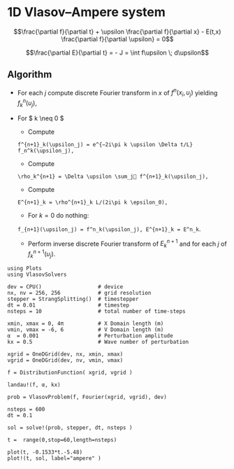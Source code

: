 # 1D Vlasov–Ampere system

```math
\frac{\partial f}{\partial t} + \upsilon \frac{\partial f}{\partial x}
- E(t,x) \frac{\partial f}{\partial \upsilon} = 0
```

```math
\frac{\partial E}{\partial t} = - J = \int f\upsilon \; d\upsilon
```

## Algorithm 

- For each $j$ compute discrete Fourier transform in $x$ of $f^n(x_i,\upsilon_j)$ yielding $f_k^n(\upsilon_j)$, 

- For $ k \neq 0 $

  - Compute 
     
  ``f^{n+1}_k(\upsilon_j) = e^{−2i\pi k \upsilon \Delta t/L} f_n^k(\upsilon_j),``
     
  - Compute 
     
  ``\rho_k^{n+1} = \Delta \upsilon \sum_j􏰄 f^{n+1}_k(\upsilon_j),``
     
  - Compute
    
  ``E^{n+1}_k = \rho^{n+1}_k L/(2i\pi k \epsilon_0),``
     
  - For $k = 0$ do nothing: 

  ``f_{n+1}(\upsilon_j) = f^n_k(\upsilon_j), E^{n+1}_k = E^n_k``.

  - Perform inverse discrete Fourier transform of $E^{n+1}_k$ and for each $j$ of $f^{n+1}_k (\upsilon_j)$.

```@example 2
using Plots
using VlasovSolvers

dev = CPU()                  # device
nx, nv = 256, 256            # grid resolution
stepper = StrangSplitting()  # timestepper
dt = 0.01                    # timestep
nsteps = 10                  # total number of time-steps

xmin, xmax = 0, 4π           # X Domain length (m)
vmin, vmax = -6, 6           # V Domain length (m)
α  = 0.001                   # Perturbation amplitude
kx = 0.5                     # Wave number of perturbation

xgrid = OneDGrid(dev, nx, xmin, xmax)
vgrid = OneDGrid(dev, nv, vmin, vmax)

f = DistributionFunction( xgrid, vgrid )

landau!(f, α, kx)

prob = VlasovProblem(f, Fourier(xgrid, vgrid), dev)

nsteps = 600
dt = 0.1

sol = solve!(prob, stepper, dt, nsteps )

t =  range(0,stop=60,length=nsteps)

plot(t, -0.1533*t.-5.48)
plot!(t, sol, label="ampere" )
```
